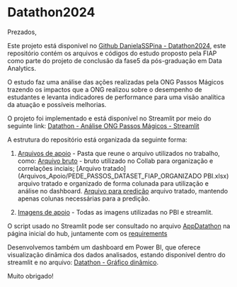 # Datathon2024

Prezados,

Este projeto está disponível no [Github DanielaSSPina - Datathon2024]((https://github.com/DanielaSSpina/Datathon2024)), este repositório contém os arquivos e códigos do estudo proposto pela FIAP como parte do projeto de conclusão da fase5 da pós-graduação em Data Analytics. 

O estudo faz uma análise das ações realizadas pela ONG Passos Mágicos trazendo os impactos que a ONG realizou sobre o desempenho de estudantes e levanta indicadores de performance para uma visão analítica da atuação e possíveis melhorias.

O projeto foi implementado e está disponível no Streamlit por meio do seguinte link: [Datathon - Análise ONG Passos Mágicos - Streamlit](https://datathonpm2024.streamlit.app/)

A estrutura do repositório está organizada da seguinte forma:

1. [Arquivos de apoio](Arquivos_Apoio) - Pasta que reune o arquivo utilizados no trabalho, como:
   [Arquivo bruto](Arquivos_Apoio/PEDE_PASSOS_DATASET_FIAP_COLAB.csv) - bruto utilizado no Collab para organização e correlações inciais;
   [Arquivo tratado](Arquivos_Apoio/PEDE_PASSOS_DATASET_FIAP_ORGANIZADO PBI.xlsx) arquivo tratado e organizado de forma colunada para utilização e análise no dashboard.
   [Arquivo para predicão](Arquivos_Apoio/PEDE_PASSOS_DATASET_FIAP_MVP.xlsx) arquivo tratado, mantendo apenas colunas necessárias para a predição.

2. [Imagens de apoio](imagens) - Todas as imagens utilizadas no PBI e streamlit.


O script usado no Streamlit pode ser consultado no arquivo [AppDatathon](AppDatathon.py) na página inicial do hub, juntamente com os [requirements](requirements.txt)

Desenvolvemos também um dashboard em Power BI, que oferece visualização dinâmica dos dados analisados, estando disponível dentro do streamlit e no arquivo: [Datathon - Gráfico dinâmico](https://app.powerbi.com/view?r=eyJrIjoiNzFkOTBjMGMtYmM3ZC00YzE0LWI1YjYtNjdhNTE0MzE0NWIyIiwidCI6IjExZGJiZmUyLTg5YjgtNDU0OS1iZTEwLWNlYzM2NGU1OTU1MSIsImMiOjR9&pageName=cb3dc97fa06772a0514d).

Muito obrigado!
